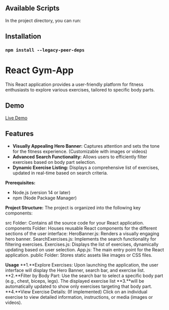 ## Available Scripts

In the project directory, you can run:

## Installation
### `npm install --legacy-peer-deps`

# React Gym-App

This React application provides a user-friendly platform for fitness enthusiasts to explore various exercises, tailored to specific body parts.

## Demo

[Live Demo](https://gold-gym777.netlify.app/)

## Features

- **Visually Appealing Hero Banner:** Captures attention and sets the tone for the fitness experience. (Customizable with images or videos)
- **Advanced Search Functionality:** Allows users to efficiently filter exercises based on body part selection.
- **Dynamic Exercise Listing:** Displays a comprehensive list of exercises, updated in real-time based on search criteria.


**Prerequisites:**

- Node.js (version 14 or later)
- npm (Node Package Manager)


**Project Structure:**
The project is organized into the following key components:

src Folder: Contains all the source code for your React application.
components Folder: Houses reusable React components for the different sections of the user interface:
HeroBanner.js: Renders a visually engaging hero banner.
SearchExercises.js: Implements the search functionality for filtering exercises.
Exercises.js: Displays the list of exercises, dynamically updating based on user selection.
App.js: The main entry point for the React application.
public Folder: Stores static assets like images or CSS files.


**Usage**
**1.**Explore Exercises: Upon launching the application, the user interface will display the Hero Banner, search bar, and exercise list.
**2.**Filter by Body Part: Use the search bar to select a specific body part (e.g., chest, biceps, legs). The displayed exercise list **3.**will be automatically updated to show only exercises targeting that body part.
**4.**View Exercise Details: (If implemented) Click on an individual exercise to view detailed information, instructions, or media (images or videos).

